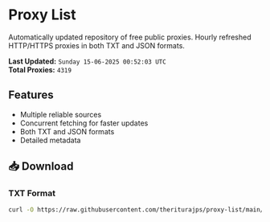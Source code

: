 # Proxy List

Automatically updated repository of free public proxies. Hourly refreshed HTTP/HTTPS proxies in both TXT and JSON formats.

**Last Updated:** `Sunday 15-06-2025 00:52:03 UTC`  
**Total Proxies:** `4319`

## Features
- Multiple reliable sources
- Concurrent fetching for faster updates
- Both TXT and JSON formats
- Detailed metadata

## 📥 Download

### TXT Format
```bash
curl -O https://raw.githubusercontent.com/theriturajps/proxy-list/main/proxies.txt